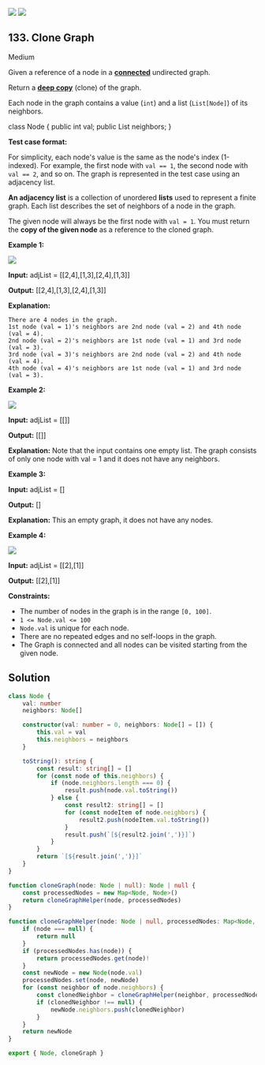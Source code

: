 [![](https://img.shields.io/github/stars/LeetCode-in-TypeScript/LeetCode-in-TypeScript?label=Stars&style=flat-square)](https://github.com/LeetCode-in-TypeScript/LeetCode-in-TypeScript)
[![](https://img.shields.io/github/forks/LeetCode-in-TypeScript/LeetCode-in-TypeScript?label=Fork%20me%20on%20GitHub%20&style=flat-square)](https://github.com/LeetCode-in-TypeScript/LeetCode-in-TypeScript/fork)

## 133\. Clone Graph

Medium

Given a reference of a node in a **[connected](https://en.wikipedia.org/wiki/Connectivity_(graph_theory)#Connected_graph)** undirected graph.

Return a [**deep copy**](https://en.wikipedia.org/wiki/Object_copying#Deep_copy) (clone) of the graph.

Each node in the graph contains a value (`int`) and a list (`List[Node]`) of its neighbors.

class Node { public int val; public List<Node> neighbors; } 

**Test case format:**

For simplicity, each node's value is the same as the node's index (1-indexed). For example, the first node with `val == 1`, the second node with `val == 2`, and so on. The graph is represented in the test case using an adjacency list.

**An adjacency list** is a collection of unordered **lists** used to represent a finite graph. Each list describes the set of neighbors of a node in the graph.

The given node will always be the first node with `val = 1`. You must return the **copy of the given node** as a reference to the cloned graph.

**Example 1:**

![](https://assets.leetcode.com/uploads/2019/11/04/133_clone_graph_question.png)

**Input:** adjList = \[\[2,4],[1,3],[2,4],[1,3]]

**Output:** [[2,4],[1,3],[2,4],[1,3]]

**Explanation:**

    There are 4 nodes in the graph.
    1st node (val = 1)'s neighbors are 2nd node (val = 2) and 4th node (val = 4).
    2nd node (val = 2)'s neighbors are 1st node (val = 1) and 3rd node (val = 3).
    3rd node (val = 3)'s neighbors are 2nd node (val = 2) and 4th node (val = 4).
    4th node (val = 4)'s neighbors are 1st node (val = 1) and 3rd node (val = 3). 

**Example 2:**

![](https://assets.leetcode.com/uploads/2020/01/07/graph.png)

**Input:** adjList = \[\[]]

**Output:** [[]]

**Explanation:** Note that the input contains one empty list. The graph consists of only one node with val = 1 and it does not have any neighbors. 

**Example 3:**

**Input:** adjList = []

**Output:** []

**Explanation:** This an empty graph, it does not have any nodes. 

**Example 4:**

![](https://assets.leetcode.com/uploads/2020/01/07/graph-1.png)

**Input:** adjList = \[\[2],[1]]

**Output:** [[2],[1]] 

**Constraints:**

*   The number of nodes in the graph is in the range `[0, 100]`.
*   `1 <= Node.val <= 100`
*   `Node.val` is unique for each node.
*   There are no repeated edges and no self-loops in the graph.
*   The Graph is connected and all nodes can be visited starting from the given node.

## Solution

```typescript
class Node {
    val: number
    neighbors: Node[]

    constructor(val: number = 0, neighbors: Node[] = []) {
        this.val = val
        this.neighbors = neighbors
    }

    toString(): string {
        const result: string[] = []
        for (const node of this.neighbors) {
            if (node.neighbors.length === 0) {
                result.push(node.val.toString())
            } else {
                const result2: string[] = []
                for (const nodeItem of node.neighbors) {
                    result2.push(nodeItem.val.toString())
                }
                result.push(`[${result2.join(',')}]`)
            }
        }
        return `[${result.join(',')}]`
    }
}

function cloneGraph(node: Node | null): Node | null {
    const processedNodes = new Map<Node, Node>()
    return cloneGraphHelper(node, processedNodes)
}

function cloneGraphHelper(node: Node | null, processedNodes: Map<Node, Node>): Node | null {
    if (node === null) {
        return null
    }
    if (processedNodes.has(node)) {
        return processedNodes.get(node)!
    }
    const newNode = new Node(node.val)
    processedNodes.set(node, newNode)
    for (const neighbor of node.neighbors) {
        const clonedNeighbor = cloneGraphHelper(neighbor, processedNodes)
        if (clonedNeighbor !== null) {
            newNode.neighbors.push(clonedNeighbor)
        }
    }
    return newNode
}

export { Node, cloneGraph }
```